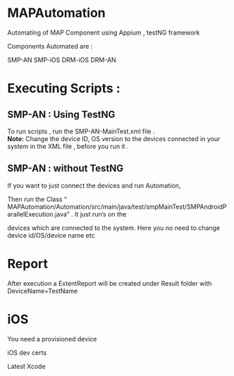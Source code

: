 # MAPAutomation
Automating of MAP Component using Appium , testNG framework

Components Automated are :

SMP-AN
SMP-iOS
DRM-iOS
DRM-AN


# Executing Scripts :

## SMP-AN : Using TestNG

To run scripts , run the SMP-AN-MainTest.xml file .  
**Note:**  Change the device ID, OS version  to the devices connected in your system in the XML file , before you run it .

## SMP-AN : without TestNG

If you want to just connect the devices and run Automation, 

Then run the Class “ MAPAutomation/Automation/src/main/java/test/smpMainTest/SMPAndroidParallelExecution.java” . It just run’s on the 

devices which are connected to the system. Here you no need to change device id/OS/device name etc

# Report
After execution a ExtentReport will be created under Result folder with DeviceName+TestName

# iOS 

You need a provisioned device

iOS dev certs

Latest Xcode


